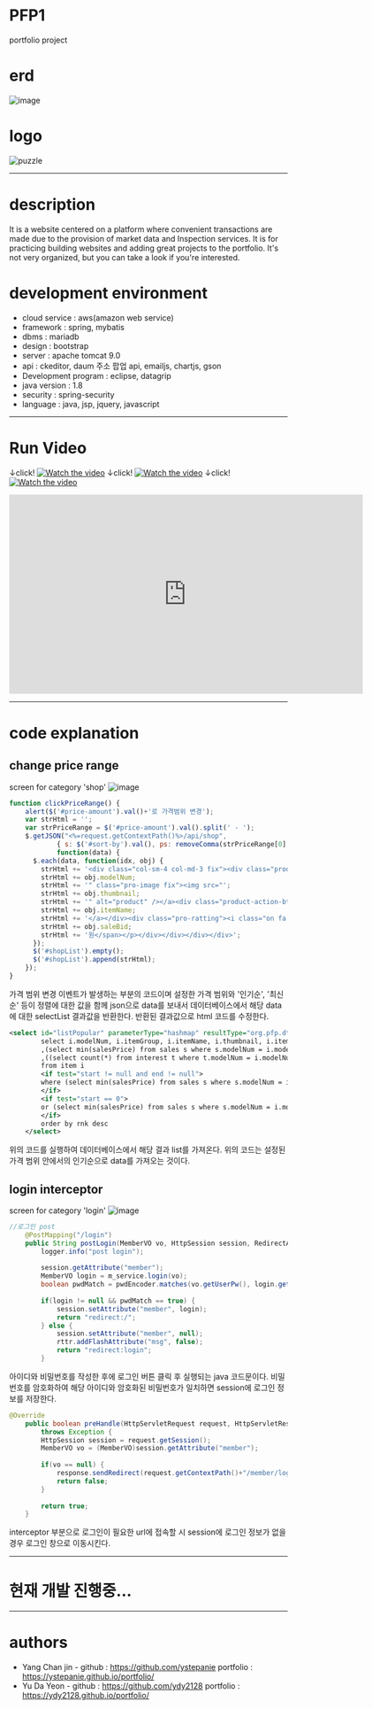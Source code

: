 # PFP1
portfolio project

# erd
![image](https://user-images.githubusercontent.com/65270992/103683882-18a11800-4fce-11eb-8bfc-ebe4ad6eb250.png)

# logo
![puzzle](https://user-images.githubusercontent.com/65270992/103644421-b3cbca80-4f99-11eb-8651-0ab7c4f3398a.png)

---
# description
It is a website centered on a platform where convenient transactions are made due to the provision of market data and Inspection services.
It is for practicing building websites and adding great projects to the portfolio.
It's not very organized, but you can take a look if you're interested.

# development environment
* cloud service : aws(amazon web service)
* framework : spring, mybatis
* dbms : mariadb
* design : bootstrap
* server : apache tomcat 9.0
* api : ckeditor, daum 주소 팝업 api, emailjs, chartjs, gson
* Development program : eclipse, datagrip
* java version : 1.8
* security : spring-security
* language : java, jsp, jquery, javascript

---
# Run Video
↓click!
[![Watch the video](https://user-images.githubusercontent.com/65270992/107238476-38af7580-6a6b-11eb-81ff-e638ab20763b.png)](https://user-images.githubusercontent.com/65270992/107237923-a018f580-6a6a-11eb-9430-e2c536901f7c.mp4)
↓click!
[![Watch the video](https://user-images.githubusercontent.com/65270992/107238570-58469e00-6a6b-11eb-8dbf-9e9e3fe80219.png)](https://user-images.githubusercontent.com/65270992/107238046-bfb01e00-6a6a-11eb-8791-d3132657f806.mp4)
↓click!
[![Watch the video](https://user-images.githubusercontent.com/65270992/107241029-ecb20000-6a6d-11eb-9205-da58a74f8b20.png)](https://user-images.githubusercontent.com/65270992/107241115-05221a80-6a6e-11eb-9d70-2e83ad45d78f.mp4)
<iframe width="640" height="360" src="https://www.youtube.com/watch?v=DH342KY8l1g" frameborder="0" gesture="media" allowfullscreen=""></iframe>


---
# code explanation
## change price range
screen for category 'shop'
![image](https://user-images.githubusercontent.com/65270992/107142299-35d05a00-6971-11eb-944e-cd47332d63c5.png)
```js
function clickPriceRange() {
	alert($('#price-amount').val()+'로 가격범위 변경');
	var strHtml = '';
	var strPriceRange = $('#price-amount').val().split(' - ');
	$.getJSON("<%=request.getContextPath()%>/api/shop",
			{ s: $('#sort-by').val(), ps: removeComma(strPriceRange[0].slice(0,-1)), pe: removeComma(strPriceRange[1].slice(0,-1))},
			function(data) {
	  $.each(data, function(idx, obj) {
		strHtml += '<div class="col-sm-4 col-md-3 fix"><div class="product-item fix" style="height:300px;"><div class="product-img-hover"><a href="<%=request.getContextPath() %>/goods/detail?m=';
		strHtml += obj.modelNum;
		strHtml += '" class="pro-image fix"><img src="';
		strHtml += obj.thumbnail;
		strHtml += '" alt="product" /></a><div class="product-action-btn"><a class="quick-view" href="#"><i class="fa fa-search"></i></a><a class="favorite" href="#"><i class="fa fa-heart-o"></i></a><a class="add-cart" href="#"><i class="fa fa-shopping-cart"></i></a></div></div><div class="pro-name-price-ratting"><div class="pro-name"><a href="product-details.html">';
		strHtml += obj.itemName;
		strHtml += '</a></div><div class="pro-ratting"><i class="on fa fa-star"></i><i class="on fa fa-star"></i><i class="on fa fa-star"></i><i class="on fa fa-star"></i><i class="on fa fa-star-half-o"></i></div><div class="pro-price fix"><span class="new">';
		strHtml += obj.saleBid;
		strHtml += '원</span></p></div></div></div></div>';
	  });
	  $('#shopList').empty();
	  $('#shopList').append(strHtml);
	});
}
```
가격 범위 변경 이벤트가 발생하는 부분의 코드이며 설정한 가격 범위와 '인기순', '최신순' 등이 정렬에 대한 값을 함께 json으로 data를 보내서 데이터베이스에서 해당 data에 대한 selectList 결과값을 반환한다. 반환된 결과값으로 html 코드를 수정한다.
```xml
<select id="listPopular" parameterType="hashmap" resultType="org.pfp.dto.GoodsVO">
		select i.modelNum, i.itemGroup, i.itemName, i.thumbnail, i.itemContent, i.releasePrice, i.recommand, date_format(i.releaseDate, '%Y-%m-%d') as releaseDate
		,(select min(salesPrice) from sales s where s.modelNum = i.modelNum and s.salesCode not in (select d.salesCode from deal d)) saleBid
		,((select count(*) from interest t where t.modelNum = i.modelNum)+(select count(*) from buy b where b.modelNum = i.modelNum)) rnk
    	from item i
    	<if test="start != null and end != null">
		where (select min(salesPrice) from sales s where s.modelNum = i.modelNum and s.salesCode not in (select d.salesCode from deal d)) &gt;= #{start} and (select min(salesPrice) from sales s where s.modelNum = i.modelNum and s.salesCode not in (select d.salesCode from deal d)) &lt;= #{end}
		</if>
		<if test="start == 0">
		or (select min(salesPrice) from sales s where s.modelNum = i.modelNum and s.salesCode not in (select d.salesCode from deal d)) is null
		</if>
		order by rnk desc
	</select>
```
위의 코드를 실행하여 데이터베이스에서 해당 결과 list를 가져온다. 위의 코드는 설정된 가격 범위 안에서의 인기순으로 data를 가져오는 것이다.
## login interceptor
screen for category 'login'
![image](https://user-images.githubusercontent.com/65270992/107148533-03d1ee80-6997-11eb-8061-c688ba5f02f2.png)
```java
//로그인 post
	@PostMapping("/login")
	public String postLogin(MemberVO vo, HttpSession session, RedirectAttributes rttr) throws Exception {
		logger.info("post login");
	
		session.getAttribute("member");
		MemberVO login = m_service.login(vo);
		boolean pwdMatch = pwdEncoder.matches(vo.getUserPw(), login.getUserPw());
		
		if(login != null && pwdMatch == true) {
			session.setAttribute("member", login);
			return "redirect:/";
		} else {
			session.setAttribute("member", null);
			rttr.addFlashAttribute("msg", false);
			return "redirect:login";
		}
```
아이디와 비밀번호를 작성한 후에 로그인 버튼 클릭 후 실행되는 java 코드문이다. 비밀번호를 암호화하여 해당 아이디와 암호화된 비밀번호가 일치하면 session에 로그인 정보를 저장한다.
```java
@Override
	public boolean preHandle(HttpServletRequest request, HttpServletResponse response, Object handler)
		throws Exception {
		HttpSession session = request.getSession();
		MemberVO vo = (MemberVO)session.getAttribute("member");
		
		if(vo == null) {
			response.sendRedirect(request.getContextPath()+"/member/login");
			return false;
		}
		
		return true;
	}
```
interceptor 부분으로 로그인이 필요한 url에 접속할 시 session에 로그인 정보가 없을 경우 로그인 창으로 이동시킨다.


---
# 현재 개발 진행중...
---
# authors
* Yang Chan jin - github : <https://github.com/ystepanie> portfolio : <https://ystepanie.github.io/portfolio/>
* Yu Da Yeon - github : <https://github.com/ydy2128> portfolio : <https://ydy2128.github.io/portfolio/>
